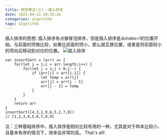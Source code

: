 ```yaml
---
title: 排序算法(三)--插入排序
date: 2021-04-21 20:35:26
categories: algorithm
tags: algorithm
---
```

插入排序的思想: 插入排序有点像冒泡排序，但是插入排序是从index=1的位置开始，与前面的项做比较，如果比前面的项小，那么就互换位置，或者是将前面较小的项向后移动到对应的位置。
![插入排序](4.gif)
```
var insertSort = (arr) => {
    for(let i = 1;i < arr.length;i++) {
        for(let j = i;j > 0;j--) {
            if (arr[j] < arr[j-1]) {
                let temp = arr[j]
                arr[j] = arr[j - 1]
                arr[j - 1] = temp
            }
        }
    }
    return arr
}
insertSort([4,3,1,9,6,5,2,7,8])
// [1,2,3,4,5,6,7,8,9]
```
注：三种基础排序中，插入排序是相对比较有用的一种，尤其是对于样本比较小，且基本有序的情况下，效率会非常的高。
That's all!